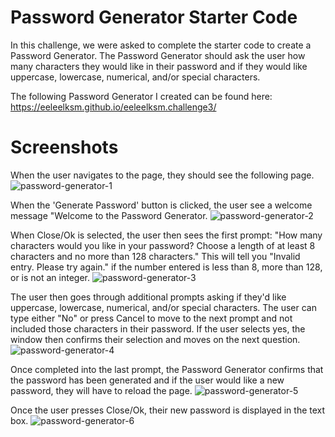 # Password Generator Starter Code

In this challenge, we were asked to complete the starter code to create a Password Generator. The Password Generator should ask the user how many characters they would like in their password and if they would like uppercase, lowercase, numerical, and/or special characters.

The following Password Generator I created can be found here: https://eeleelksm.github.io/eeleelksm.challenge3/

# Screenshots
When the user navigates to the page, they should see the following page.
![password-generator-1](https://user-images.githubusercontent.com/40374896/133003314-f66892cc-7f26-4971-8903-7695a2f9445c.png)


When the 'Generate Password' button is clicked, the user see a welcome message "Welcome to the Password Generator.
![password-generator-2](https://user-images.githubusercontent.com/40374896/133003320-4d4f2e67-6ca6-4f49-b01d-4cc96d2c61a4.png)


When Close/Ok is selected, the user then sees the first prompt: "How many characters would you like in your password? Choose a length of at least 8 characters and no more than 128 characters." This will tell you "Invalid entry. Please try again." if the number entered is less than 8, more than 128, or is not an integer.
![password-generator-3](https://user-images.githubusercontent.com/40374896/133003511-add1753c-10f7-4ca5-bea1-bd26e74ffef3.png)


The user then goes through additional prompts asking if they'd like uppercase, lowercase, numerical, and/or special characters. The user can type either "No" or press Cancel to move to the next prompt and not included those characters in their password. If the user selects yes, the window then confirms their selection and moves on the next question.
![password-generator-4](https://user-images.githubusercontent.com/40374896/133003545-9167e5f1-f421-464c-8cf1-d038f02f0881.png)


Once completed into the last prompt, the Password Generator confirms that the password has been generated and if the user would like a new password, they will have to reload the page.
![password-generator-5](https://user-images.githubusercontent.com/40374896/133003562-96d637be-720e-4c78-a1bb-f807dbac2a7a.png)


Once the user presses Close/Ok, their new password is displayed in the text box.
![password-generator-6](https://user-images.githubusercontent.com/40374896/133003485-3bc63d26-29c0-43ab-b9ca-bbed4cfc399b.png)

